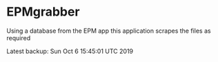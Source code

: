 # EPMgrabber
Using a database from the EPM app this application scrapes the files as required


Latest backup: Sun Oct 6 15:45:01 UTC 2019
